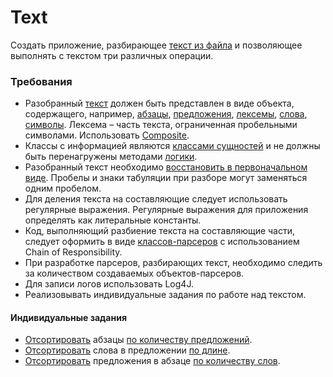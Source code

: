 # Text

Cоздать приложение, разбирающее [текст из файла](https://github.com/darya1500/epamtc/tree/master/src/main/java/by/epam/learn/daryatarasevich/text/reader) и позволяющее выполнять с текстом три различных операции.

### Требования
+ Разобранный [текст](https://github.com/darya1500/epamtc/blob/master/src/main/java/by/epam/learn/daryatarasevich/text/entity/Text) должен быть представлен в виде объекта, содержащего, например, [абзацы](https://github.com/darya1500/epamtc/blob/master/src/main/java/by/epam/learn/daryatarasevich/text/entity/Paragraph), [предложения](https://github.com/darya1500/epamtc/blob/master/src/main/java/by/epam/learn/daryatarasevich/text/entity/Sentence), [лексемы](https://github.com/darya1500/epamtc/blob/master/src/main/java/by/epam/learn/daryatarasevich/text/entity/Lexema), [слова](https://github.com/darya1500/epamtc/blob/master/src/main/java/by/epam/learn/daryatarasevich/text/entity/Word), 
[символы](https://github.com/darya1500/epamtc/blob/master/src/main/java/by/epam/learn/daryatarasevich/text/entity/Symbol). Лексема – часть текста, ограниченная пробельными символами. Использовать [Composite](https://github.com/darya1500/epamtc/blob/master/src/main/java/by/epam/learn/daryatarasevich/text/entity/Composite).
+ Классы с информацией являются [классами сущностей](https://github.com/darya1500/epamtc/tree/master/src/main/java/by/epam/learn/daryatarasevich/text/entity) и не должны быть перенагружены методами [логики](https://github.com/darya1500/epamtc/tree/master/src/main/java/by/epam/learn/daryatarasevich/text/action).
+ Разобранный текст необходимо [восстановить в первоначальном виде](https://github.com/darya1500/epamtc/tree/master/src/main/java/by/epam/learn/daryatarasevich/text/recomposition). Пробелы и знаки табуляции при разборе могут заменяться одним пробелом.
+ Для деления текста на составляющие следует использовать регулярные выражения. Регулярные выражения для приложения определять
как литеральные константы.
+ Код, выполняющий разбиение текста на составляющие части, следует оформить в виде [классов-парсеров](https://github.com/darya1500/epamtc/tree/master/src/main/java/by/epam/learn/daryatarasevich/text/parser) с использованием 
Chain of Responsibility.
+ При разработке парсеров, разбирающих текст, необходимо следить за количеством создаваемых объектов-парсеров.
+ Для записи логов использовать Log4J.
+ Реализовывать индивидуальные задания по работе над текстом.

#### Индивидуальные задания
+ [Отсортировать](https://github.com/darya1500/epamtc/blob/master/src/main/java/by/epam/learn/daryatarasevich/text/action/Action) абзацы [по количеству предложений](https://github.com/darya1500/epamtc/blob/master/src/main/java/by/epam/learn/daryatarasevich/text/comparator/ByNumberOFSentencesComparator).
+ [Отсортировать](https://github.com/darya1500/epamtc/blob/master/src/main/java/by/epam/learn/daryatarasevich/text/action/Action) слова в предложении [по длине](https://github.com/darya1500/epamtc/blob/master/src/main/java/by/epam/learn/daryatarasevich/text/comparator/ByLengthOfWordsInSentenceComparator).
+ [Отсортировать](https://github.com/darya1500/epamtc/blob/master/src/main/java/by/epam/learn/daryatarasevich/text/action/Action) предложения в абзаце [по количеству слов](https://github.com/darya1500/epamtc/blob/master/src/main/java/by/epam/learn/daryatarasevich/text/comparator/ByNumberOfWordsInSentencesComparator).
